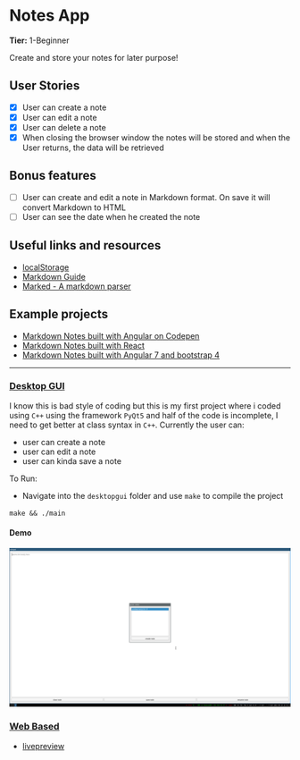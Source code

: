 # Notes App

**Tier:** 1-Beginner

Create and store your notes for later purpose!

## User Stories

-   [x] User can create a note
-   [x] User can edit a note
-   [x] User can delete a note
-   [x] When closing the browser window the notes will be stored and when the User returns, the data will be retrieved

## Bonus features

-   [ ] User can create and edit a note in Markdown format. On save it will convert Markdown to HTML
-   [ ] User can see the date when he created the note

## Useful links and resources

-   [localStorage](https://developer.mozilla.org/en-US/docs/Web/API/Window/localStorage)
-   [Markdown Guide](https://www.markdownguide.org/basic-syntax/)
-   [Marked - A markdown parser](https://github.com/markedjs/marked)

## Example projects

-   [Markdown Notes built with Angular on Codepen](https://codepen.io/nickmoreton/full/gbyygq)
-   [Markdown Notes built with React](https://github.com/email2vimalraj/notes-app)
-   [Markdown Notes built with Angular 7 and bootstrap 4](https://github.com/omdnaik/angular-ui)

---

### [Desktop GUI](desktopgui)

I know this is bad style of coding but this is my first project where i coded using `C++` using the framework `PyQt5` and half of the code is incomplete, I need to get better at class syntax in `C++`. Currently the user can:

-  user can create a note
-  user can edit a note
-  user can kinda save a note

To Run:
-  Navigate into the `desktopgui` folder and use `make` to compile the project
```
make && ./main
```

#### Demo

![](.images/test.png)


### [Web Based](webbased)

- [livepreview](https://codepen.io/kana800/pen/ZEyxbdx)
